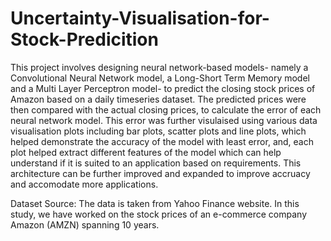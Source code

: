 # Uncertainty-Visualisation-for-Stock-Predicition

This project involves designing neural network-based models- namely a Convolutional Neural Network model, a Long-Short Term Memory model and a Multi Layer Perceptron model- to predict the closing stock prices of Amazon based on a daily timeseries dataset. The predicted prices were then compared with the actual closing prices, to calculate the error of each neural network model. This error was further visulaised using various data visualisation plots including bar plots, scatter plots and line plots, which helped demonstrate the accuracy of the model with least error, and, each plot helped extract different features of the model which can help understand if it is suited to an application based on requirements. This architecture can be further improved and expanded to improve accruacy and accomodate more applications.

Dataset Source: The data is taken from Yahoo Finance website. In this study, we have worked on the stock prices of an e-commerce company Amazon (AMZN) spanning 10 years.
